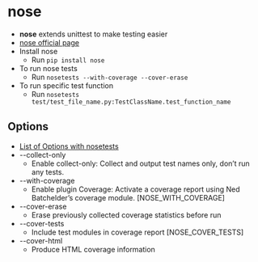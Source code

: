 # nose
- **nose** extends unittest to make testing easier
- [nose official page](http://nose.readthedocs.io/en/latest/)
- Install nose
  - Run `pip install nose`
- To run nose tests
  - Run `nosetests --with-coverage --cover-erase`
- To run specific test function
  - Run `nosetests test/test_file_name.py:TestClassName.test_function_name`

## Options
* [List of Options with nosetests](http://nose.readthedocs.io/en/latest/plugins/doctests.html)
* --collect-only
  * Enable collect-only: Collect and output test names only, don’t run any tests.
* --with-coverage
  * Enable plugin Coverage: Activate a coverage report using Ned Batchelder’s coverage module. [NOSE_WITH_COVERAGE]
* --cover-erase
   * Erase previously collected coverage statistics before run
* --cover-tests
  *  Include test modules in coverage report [NOSE_COVER_TESTS]
* --cover-html
  * Produce HTML coverage information
